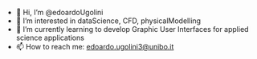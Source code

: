 - 👋 Hi, I’m @edoardoUgolini
- 👀 I’m interested in dataScience, CFD, physicalModelling
- 🌱 I’m currently learning to develop Graphic User Interfaces for applied science applications
- 📫 How to reach me: edoardo.ugolini3@unibo.it

<!---
edoardoUgolini/edoardoUgolini is a ✨ special ✨ repository because its `README.md` (this file) appears on your GitHub profile.
You can click the Preview link to take a look at your changes.
--->
